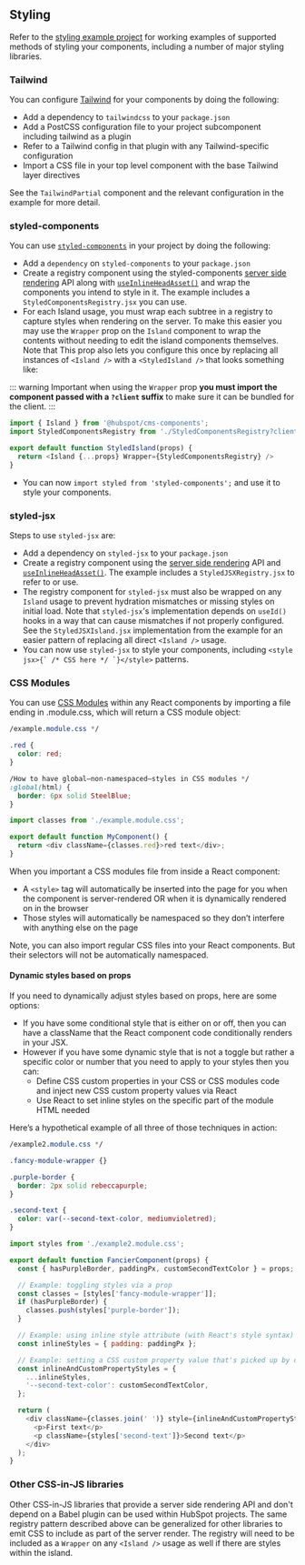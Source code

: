 ## Styling

Refer to the [styling example project](https://github.com/HubSpot/cms-js-building-block-examples/tree/main/styling/styling-project/styling-app) for working examples of supported methods of styling your components, including a number of major styling libraries.

### Tailwind

You can configure [Tailwind](https://tailwindcss.com/) for your components by doing the following:

- Add a dependency to `tailwindcss` to your `package.json`
- Add a PostCSS configuration file to your project subcomponent including tailwind as a plugin
- Refer to a Tailwind config in that plugin with any Tailwind-specific configuration
- Import a CSS file in your top level component with the base Tailwind layer directives

See the `TailwindPartial` component and the relevant configuration in the example for more detail.

### styled-components

You can use [`styled-components`](https://styled-components.com) in your project by doing the following:

- Add a `dependency` on `styled-components` to your `package.json`
- Create a registry component using the styled-components [server side rendering](https://styled-components.com/docs/advanced#server-side-rendering) API along with [`useInlineHeadAsset()`](./cms-components#useinlineheadasset) and wrap the components you intend to style in it. The example includes a `StyledComponentsRegistry.jsx` you can use.
- For each Island usage, you must wrap each subtree in a registry to capture styles when rendering on the server. To make this easier you may use the `Wrapper` prop on the `Island` component to wrap the contents without needing to edit the island components themselves. Note that  This prop also lets you configure this once by replacing all instances of `<Island />` with a `<StyledIsland />` that looks something like:

::: warning Important
when using the `Wrapper` prop **you must import the component passed with a `?client` suffix** to make sure it can be bundled for the client.
:::

```javascript
import { Island } from '@hubspot/cms-components';
import StyledComponentsRegistry from './StyledComponentsRegistry?client';

export default function StyledIsland(props) {
  return <Island {...props} Wrapper={StyledComponentsRegistry} />
}
```

- You can now `import styled from 'styled-components';` and use it to style your components.

### styled-jsx

Steps to use `styled-jsx` are:

- Add a dependency on `styled-jsx` to your `package.json`
- Create a registry component using the [server side rendering](https://github.com/vercel/styled-jsx#server-side-rendering) API and [`useInlineHeadAsset()`](./cms-components#useinlineheadasset). The example includes a `StyledJSXRegistry.jsx` to refer to or use.
- The registry component for `styled-jsx` must also be wrapped on any `Island` usage to prevent hydration mismatches or missing styles on initial load. Note that `styled-jsx`'s implementation depends on `useId()` hooks in a way that can cause mismatches if not properly configured. See the `StyledJSXIsland.jsx` implementation from the example for an easier pattern of replacing all direct `<Island />` usage.
- You can now use `styled-jsx` to style your components, including ``<style jsx>{` /* CSS here */ `}</style>`` patterns.

### CSS Modules

You can use [CSS Modules](https://github.com/css-modules/css-modules) within any React components by importing a file ending in .module.css, which will return a CSS module object:

```css
/example.module.css */

.red {
  color: red;
}

/How to have global—non-namespaced—styles in CSS modules */
:global(html) {
  border: 6px solid SteelBlue;
}
```

```javascript
import classes from './example.module.css';

export default function MyComponent() {
  return <div className={classes.red}>red text</div>;
}
```

When you important a CSS modules file from inside a React component:

- A `<style>` tag will automatically be inserted into the page for you when the component is server-rendered OR when it is dynamically rendered on in the browser
- Those styles will automatically be namespaced so they don’t interfere with anything else on the page

Note, you can also import regular CSS files into your React components. But their selectors will not be automatically namespaced.

#### Dynamic styles based on props

If you need to dynamically adjust styles based on props, here are some options:

- If you have some conditional style that is either on or off, then you can have a className that the React component code conditionally renders in your JSX.
- However if you have some dynamic style that is not a toggle but rather a specific color or number that you need to apply to your styles then you can:
  - Define CSS custom properties in your CSS or CSS modules code and inject new CSS custom property values via React
  - Use React to set inline styles on the specific part of the module HTML needed

Here’s a hypothetical example of all three of those techniques in action:

```css
/example2.module.css */

.fancy-module-wrapper {}

.purple-border {
  border: 2px solid rebeccapurple;
}

.second-text {
  color: var(--second-text-color, mediumvioletred);
}
```

```javascript
import styles from './example2.module.css';

export default function FancierComponent(props) {
  const { hasPurpleBorder, paddingPx, customSecondTextColor } = props;

  // Example: toggling styles via a prop
  const classes = [styles['fancy-module-wrapper']];
  if (hasPurpleBorder) {
    classes.push(styles['purple-border']);
  }

  // Example: using inline style attribute (with React's style syntax)
  const inlineStyles = { padding: paddingPx };

  // Example: setting a CSS custom property value that's picked up by other CSS
  const inlineAndCustomPropertyStyles = {
    ...inlineStyles,
    '--second-text-color': customSecondTextColor,
  };

  return (
    <div className={classes.join(' ')} style={inlineAndCustomPropertyStyles}>
      <p>First text</p>
      <p className={styles['second-text']}>Second text</p>
    </div>
  );
}
```

### Other CSS-in-JS libraries

Other CSS-in-JS libraries that provide a server side rendering API and don't depend on a Babel plugin can be used within HubSpot projects. The same registry pattern described above can be generalized for other libraries to emit CSS to include as part of the server render. The registry will need to be included as a `Wrapper` on any `<Island />` usage as well if there are styles within the island.
